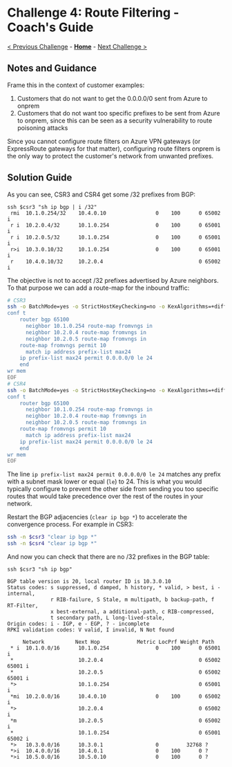 # Challenge 4: Route Filtering - Coach's Guide

[< Previous Challenge](./03-aspath_prepending.md) - **[Home](./README.md)** - [Next Challenge >](./05-transit.md)

## Notes and Guidance

Frame this in the context of customer examples:

1. Customers that do not want to get the 0.0.0.0/0 sent from Azure to onprem
1. Customers that do not want too specific prefixes to be sent from Azure to onprem, since this can be seen as a security vulnerability to route poisoning attacks

Since you cannot configure route filters on Azure VPN gateways (or ExpressRoute gateways for that matter), configuring route filters onprem is the only way to protect the customer's network from unwanted prefixes.

## Solution Guide

As you can see, CSR3 and CSR4 get some /32 prefixes from BGP:

```
ssh $csr3 "sh ip bgp | i /32"
 rmi  10.1.0.254/32    10.4.0.10                0    100      0 65002 i
 r i  10.2.0.4/32      10.1.0.254               0    100      0 65001 i
 r i  10.2.0.5/32      10.1.0.254               0    100      0 65001 i
 r>i  10.3.0.10/32     10.1.0.254               0    100      0 65001 i
 r    10.4.0.10/32     10.2.0.4                               0 65002 i
```

The objective is not to accept /32 prefixes advertised by Azure neighbors. To that purpose we can add a route-map for the inbound traffic:

```bash
# CSR3
ssh -o BatchMode=yes -o StrictHostKeyChecking=no -o KexAlgorithms=+diffie-hellman-group14-sha1 -o HostKeyAlgorithms=+ssh-rsa -o PubkeyAcceptedKeyTypes=+ssh-rsa "$csr3" >/dev/null 2>&1 <<EOF
conf t
    router bgp 65100
      neighbor 10.1.0.254 route-map fromvngs in
      neighbor 10.2.0.4 route-map fromvngs in
      neighbor 10.2.0.5 route-map fromvngs in
    route-map fromvngs permit 10
      match ip address prefix-list max24
    ip prefix-list max24 permit 0.0.0.0/0 le 24
    end
wr mem
EOF
# CSR4
ssh -o BatchMode=yes -o StrictHostKeyChecking=no -o KexAlgorithms=+diffie-hellman-group14-sha1 -o HostKeyAlgorithms=+ssh-rsa -o PubkeyAcceptedKeyTypes=+ssh-rsa "$csr4" >/dev/null 2>&1 <<EOF
conf t
    router bgp 65100
      neighbor 10.1.0.254 route-map fromvngs in
      neighbor 10.2.0.4 route-map fromvngs in
      neighbor 10.2.0.5 route-map fromvngs in
    route-map fromvngs permit 10
      match ip address prefix-list max24
    ip prefix-list max24 permit 0.0.0.0/0 le 24
    end
wr mem
EOF
```

The line `ip prefix-list max24 permit 0.0.0.0/0 le 24` matches any prefix with a subnet mask lower or equal (`le`) to 24. This is what you would typically configure to prevent the other side from sending you too specific routes that would take precedence over the rest of the routes in your network.

Restart the BGP adjacencies (`clear ip bgp *`) to accelerate the convergence process. For example in CSR3:

```bash
ssh -n $csr3 "clear ip bgp *"
ssh -n $csr4 "clear ip bgp *"
```

And now you can check that there are no /32 prefixes in the BGP table:

```
ssh $csr3 "sh ip bgp"

BGP table version is 20, local router ID is 10.3.0.10
Status codes: s suppressed, d damped, h history, * valid, > best, i - internal,
              r RIB-failure, S Stale, m multipath, b backup-path, f RT-Filter,
              x best-external, a additional-path, c RIB-compressed,
              t secondary path, L long-lived-stale,
Origin codes: i - IGP, e - EGP, ? - incomplete
RPKI validation codes: V valid, I invalid, N Not found

     Network          Next Hop            Metric LocPrf Weight Path
 * i  10.1.0.0/16      10.1.0.254               0    100      0 65001 i
 *                     10.2.0.4                               0 65002 65001 i
 *                     10.2.0.5                               0 65002 65001 i
 *>                    10.1.0.254                             0 65001 i
 *mi  10.2.0.0/16      10.4.0.10                0    100      0 65002 i
 *>                    10.2.0.4                               0 65002 i
 *m                    10.2.0.5                               0 65002 i
 *                     10.1.0.254                             0 65001 65002 i
 *>   10.3.0.0/16      10.3.0.1                 0         32768 ?
 *>i  10.4.0.0/16      10.4.0.1                 0    100      0 ?
 *>i  10.5.0.0/16      10.5.0.10                0    100      0 ?
```

